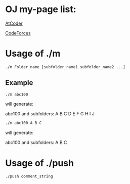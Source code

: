# OJ my-page list: 

[AtCoder](https://atcoder.jp/users/ruanluyu)

[CodeForces](https://codeforces.com/profile/ruanluyu)

# Usage of ./m

```cmd
./m Folder_name [subfolder_name1 subfolder_name2 ...]
```
## Example 
```cmd
./m abc100
```
will generate: 

abc100 and subfolders: A B C D E F G H I J

```cmd
./m abc100 A B C
```
will generate: 

abc100 and subfolders: A B C

# Usage of ./push
```cmd
./push comment_string
```

